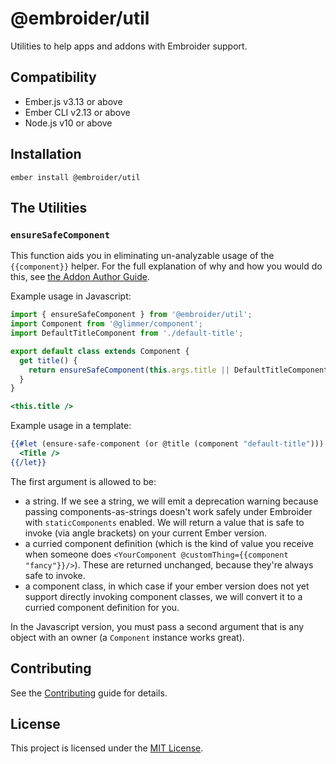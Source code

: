 # @embroider/util

Utilities to help apps and addons with Embroider support.

## Compatibility

- Ember.js v3.13 or above
- Ember CLI v2.13 or above
- Node.js v10 or above

## Installation

```
ember install @embroider/util
```

## The Utilities

### `ensureSafeComponent`

This function aids you in eliminating un-analyzable usage of the `{{component}}` helper. For the full explanation of why and how you would do this, see [the Addon Author Guide](https://github.com/embroider-build/embroider/blob/master/ADDON-AUTHOR-GUIDE.md).

Example usage in Javascript:

```js
import { ensureSafeComponent } from '@embroider/util';
import Component from '@glimmer/component';
import DefaultTitleComponent from './default-title';

export default class extends Component {
  get title() {
    return ensureSafeComponent(this.args.title || DefaultTitleComponent, this);
  }
}
```

```hbs
<this.title />
```

Example usage in a template:

```hbs
{{#let (ensure-safe-component (or @title (component "default-title"))) as |Title|}}
  <Title />
{{/let}}
```

The first argument is allowed to be:

- a string. If we see a string, we will emit a deprecation warning because passing components-as-strings doesn't work safely under Embroider with `staticComponents` enabled. We will return a value that is safe to invoke (via angle brackets) on your current Ember version.
- a curried component definition (which is the kind of value you receive when someone does `<YourComponent @customThing={{component "fancy"}}/>`). These are returned unchanged, because they're always safe to invoke.
- a component class, in which case if your ember version does not yet support directly invoking component classes, we will convert it to a curried component definition for you.

In the Javascript version, you must pass a second argument that is any object with an owner (a `Component` instance works great).

## Contributing

See the [Contributing](CONTRIBUTING.md) guide for details.

## License

This project is licensed under the [MIT License](LICENSE.md).

